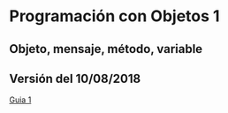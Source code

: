 # Programación con Objetos 1

## Objeto, mensaje, método, variable
## Versión del 10/08/2018

[Guia 1](guia1-objetos.pdf)
